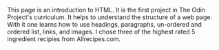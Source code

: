 This page is an introduction to HTML. It is the first project in The Odin Project's curriculum. It helps to understand the structure of a web page. With it one learns how to use headings, paragraphs, un-ordered and ordered list, links, and images. I chose three of the highest rated 5 ingredient recipies from Allrecipes.com.
